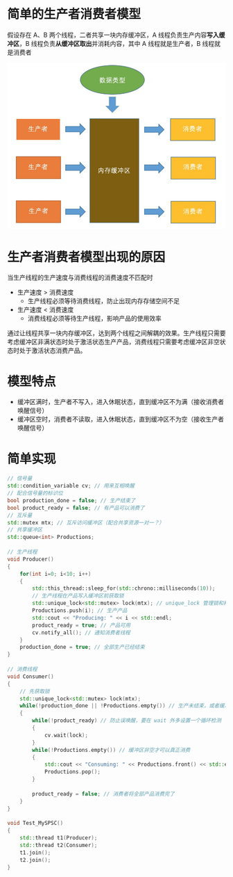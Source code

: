 
# 简单的生产者消费者模型

假设存在 A、B 两个线程，二者共享一块内存缓冲区，A 线程负责生产内容**写入缓冲区**，B 线程负责**从缓冲区取出**并消耗内容，其中 A 线程就是生产者，B 线程就是消费者

![alt text](img/生产者消费者模型.png)

# 生产者消费者模型出现的原因

当生产线程的生产速度与消费线程的消费速度不匹配时
- 生产速度 > 消费速度
  - 生产线程必须等待消费线程，防止出现内存存储空间不足
- 生产速度 < 消费速度
  - 消费线程必须等待生产线程，影响产品的使用效率

通过让线程共享一块内存缓冲区，达到两个线程之间解耦的效果。生产线程只需要考虑缓冲区非满状态时处于激活状态生产产品，消费线程只需要考虑缓冲区非空状态时处于激活状态消费产品。

# 模型特点

- 缓冲区满时，生产者不写入，进入休眠状态，直到缓冲区不为满（接收消费者唤醒信号）
- 缓冲区空时，消费者不读取，进入休眠状态，直到缓冲区不为空（接收生产者唤醒信号）


# 简单实现

```cpp
// 信号量
std::condition_variable cv; // 用来互相唤醒
// 配合信号量的标识位
bool production_done = false; // 生产结束了
bool product_ready = false; // 有产品可以消费了
// 互斥量
std::mutex mtx; // 互斥访问缓冲区（配合共享资源一对一？）
// 共享缓冲区
std::queue<int> Productions;

// 生产线程
void Producer()
{
    for(int i=0; i<10; i++)
    {
        std::this_thread::sleep_for(std::chrono::milliseconds(10));
        // 生产线程在产品写入缓冲区前获取锁
        std::unique_lock<std::mutex> lock(mtx); // unique_lock 管理锁和释放时机
        Productions.push(i); // 生产产品
        std::cout << "Producing: " << i << std::endl;
        product_ready = true; // 产品可用
        cv.notify_all(); // 通知消费者线程
    }
    production_done = true; // 全部生产已经结束
}

// 消费线程
void Consumer()
{
    // 先获取锁
    std::unique_lock<std::mutex> lock(mtx);
    while(!production_done || !Productions.empty()) // 生产未结束，或者缓冲区非空都要尝试继续消费
    {
        while(!product_ready) // 防止误唤醒，要在 wait 外多设置一个循环检测
        {
            cv.wait(lock);
        }
        while(!Productions.empty()) // 缓冲区非空才可以真正消费
        {
            std::cout << "Consuming: " << Productions.front() << std::endl;
            Productions.pop();
        }

        product_ready = false; // 消费者将全部产品消费完了
    }
}

void Test_MySPSC()
{
    std::thread t1(Producer);
    std::thread t2(Consumer);
    t1.join();
    t2.join();
}
```



